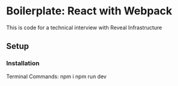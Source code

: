 # Boilerplate: React with Webpack
This is code for a technical interview with Reveal Infrastructure

## Setup

### Installation
Terminal Commands:
npm i
npm run dev

